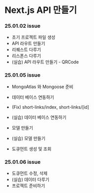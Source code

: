 # Next.js API 만들기

### 25.01.02 issue

- 초기 프로젝트 파일 생성
- API 라우트 만들기
- 리퀘스트 다루기
- 리스폰스 다루기
- (실습) API 라우트 만들기 - QRCode

### 25.01.05 issue

- MongoAtlas 와 Mongoose 준비
- 데이터 베이스 연동하기
- (Fix) short-links/index, short-links/[id]
- (실습) 데이터 베이스 연동하기

- 모델 만들기
- (실습) 모델 만들기
- 도큐먼트 생성 및 조회

### 25.01.06 issue

- 도큐먼트 수정, 삭제
- (실습) 데이터 다루기
- 프로젝트 준비하기
